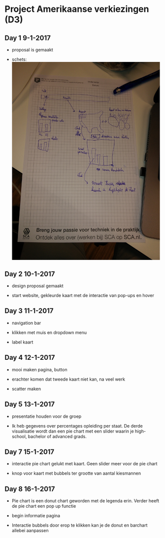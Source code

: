 # Project Amerikaanse verkiezingen (D3)

## Day 1 9-1-2017

* proposal is gemaakt

* schets: ![](doc/schets.jpg)

## Day 2 10-1-2017

* design proposal gemaakt

* start website, gekleurde kaart met de interactie van pop-ups en hover

## Day 3 11-1-2017
* navigation bar

* klikken met muis en dropdown menu

* label kaart

## Day 4 12-1-2017
* mooi maken pagina, button

* erachter komen dat tweede kaart niet kan, na veel werk

* scatter maken

## Day 5 13-1-2017

* presentatie houden voor de groep

* Ik heb gegevens over percentages opleiding per staat. De derde visualisatie wordt dan een pie chart met een slider
waarin je high-school, bachelor of advanced grads.

## Day 7 15-1-2017

* interactie pie chart gelukt met kaart. Geen slider meer voor de pie chart

* knop voor kaart met bubbels ter grootte van aantal kiesmannen

## Day 8 16-1-2017

* Pie chart is een donut chart geworden met de legenda erin. Verder heeft de pie chart een pop up functie

* begin informatie pagina

* Interactie bubbels door erop te klikken kan je de donut en barchart allebei aanpassen
